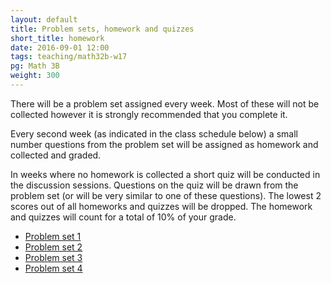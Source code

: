 ```yaml
---
layout: default
title: Problem sets, homework and quizzes
short_title: homework
date: 2016-09-01 12:00
tags: teaching/math32b-w17
pg: Math 3B
weight: 300
---
```


There will be a problem set assigned every week. Most of these will not be collected however it is strongly recommended that you complete it.

Every second week (as indicated in the class schedule below) a small number questions from the problem set will be assigned as homework and collected and graded. 

In weeks where no homework is collected a short quiz will be conducted in the discussion sessions. Questions on the quiz will be drawn from the problem set (or will be very similar to one of these questions). The lowest 2 scores out of all homeworks and quizzes will be dropped. The homework and quizzes will count for a total of 10% of your grade.

- [Problem set 1][ps1]
- [Problem set 2][ps2]
- [Problem set 3][ps3]
- [Problem set 4][ps4]

[ps1]: ps/ps1.pdf
[ps2]: ps/ps2.pdf
[ps3]: ps/ps3.pdf
[ps4]: ps/ps4.pdf
[ps5]: ps/ps5.pdf
[ps6]: ps/ps6.pdf
[ps7]: ps/ps7.pdf
[ps8]: ps/ps8.pdf
[ps9]: ps/ps9.pdf
